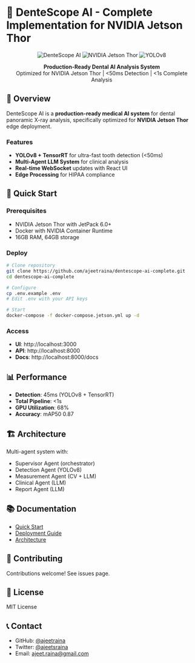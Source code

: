 # 🦷 DenteScope AI - Complete Implementation for NVIDIA Jetson Thor

<div align="center">

![DenteScope AI](https://img.shields.io/badge/DenteScope-AI-blue?style=for-the-badge)
![NVIDIA Jetson Thor](https://img.shields.io/badge/NVIDIA-Jetson%20Thor-76B900?style=for-the-badge&logo=nvidia)
![YOLOv8](https://img.shields.io/badge/YOLOv8-Detection-orange?style=for-the-badge)

**Production-Ready Dental AI Analysis System**  
Optimized for NVIDIA Jetson Thor | <50ms Detection | <1s Complete Analysis

</div>

## 🎯 Overview

DenteScope AI is a **production-ready medical AI system** for dental panoramic X-ray analysis, specifically optimized for **NVIDIA Jetson Thor** edge deployment.

### Features

- **YOLOv8 + TensorRT** for ultra-fast tooth detection (<50ms)
- **Multi-Agent LLM System** for clinical analysis
- **Real-time WebSocket** updates with React UI
- **Edge Processing** for HIPAA compliance

## 🚀 Quick Start

### Prerequisites
- NVIDIA Jetson Thor with JetPack 6.0+
- Docker with NVIDIA Container Runtime
- 16GB RAM, 64GB storage

### Deploy
```bash
# Clone repository
git clone https://github.com/ajeetraina/dentescope-ai-complete.git
cd dentescope-ai-complete

# Configure
cp .env.example .env
# Edit .env with your API keys

# Start
docker-compose -f docker-compose.jetson.yml up -d
```

### Access
- **UI**: http://localhost:3000
- **API**: http://localhost:8000
- **Docs**: http://localhost:8000/docs

## 📊 Performance

- **Detection**: 45ms (YOLOv8 + TensorRT)
- **Total Pipeline**: <1s
- **GPU Utilization**: 68%
- **Accuracy**: mAP50 0.87

## 🏗️ Architecture

Multi-agent system with:
- Supervisor Agent (orchestrator)
- Detection Agent (YOLOv8)
- Measurement Agent (CV + LLM)
- Clinical Agent (LLM)
- Report Agent (LLM)

## 📚 Documentation

- [Quick Start](QUICK_START.md)
- [Deployment Guide](docs/DEPLOYMENT_GUIDE.md)
- [Architecture](docs/ARCHITECTURE.md)

## 🤝 Contributing

Contributions welcome! See issues page.

## 📄 License

MIT License

## 📞 Contact

- GitHub: [@ajeetraina](https://github.com/ajeetraina)
- Twitter: [@ajeetsraina](https://twitter.com/ajeetsraina)
- Email: ajeet.raina@gmail.com
